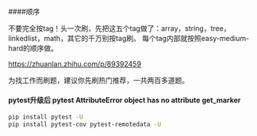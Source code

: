 ####顺序

不要完全按tag！头一次刷，先把这五个tag做了：array，string，tree，linkedlist，math，其它的千万别按tag刷。
每个tag内部就按照easy-medium-hard的顺序做。

https://zhuanlan.zhihu.com/p/89392459

为找工作而刷题，建议你先刷热门推荐，一共两百多道题。


#### pytest升级后 pytest AttributeError object has no attribute get_marker
```sh 
pip install pytest -U
pip install pytest-cov pytest-remotedata -U
```